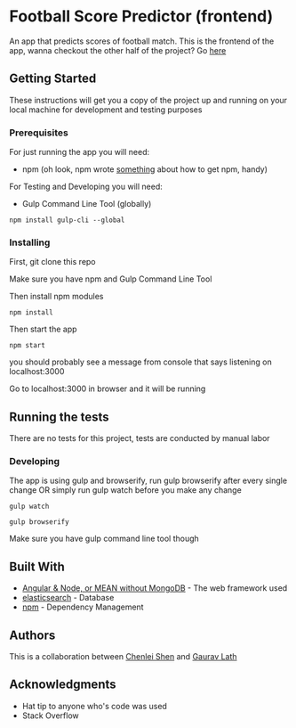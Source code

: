 # Football Score Predictor (frontend)

An app that predicts scores of football match. This is the frontend of the app, wanna checkout the other half of the project? Go [here](https://github.com/gauravlath07/football-predictor) 

## Getting Started

These instructions will get you a copy of the project up and running on your local machine for development and testing purposes 

### Prerequisites

For just running the app you will need:
* npm (oh look, npm wrote [something](http://blog.npmjs.org/post/85484771375/how-to-install-npm) about how to get npm, handy)

For Testing and Developing you will need:
* Gulp Command Line Tool (globally)

```
npm install gulp-cli --global
```

### Installing

First, git clone this repo

Make sure you have npm and Gulp Command Line Tool

Then install npm modules

```
npm install
```

Then start the app

```
npm start
```

you should probably see a message from console that says listening on localhost:3000

Go to localhost:3000 in browser and it will be running

## Running the tests

There are no tests for this project, tests are conducted by manual labor

### Developing

The app is using gulp and browserify, run gulp browserify after every single change OR simply run gulp watch before you make any change

```
gulp watch
```
```
gulp browserify
```
Make sure you have gulp command line tool though

## Built With

* [Angular & Node, or MEAN without MongoDB](http://mean.io/) - The web framework used
* [elasticsearch](https://www.elastic.co/products/elasticsearch) - Database
* [npm](https://www.npmjs.com/) - Dependency Management

## Authors

This is a collaboration between [Chenlei Shen](https://github.com/chenleishen) and [Gaurav Lath](https://github.com/gauravlath07)

## Acknowledgments

* Hat tip to anyone who's code was used
* Stack Overflow
